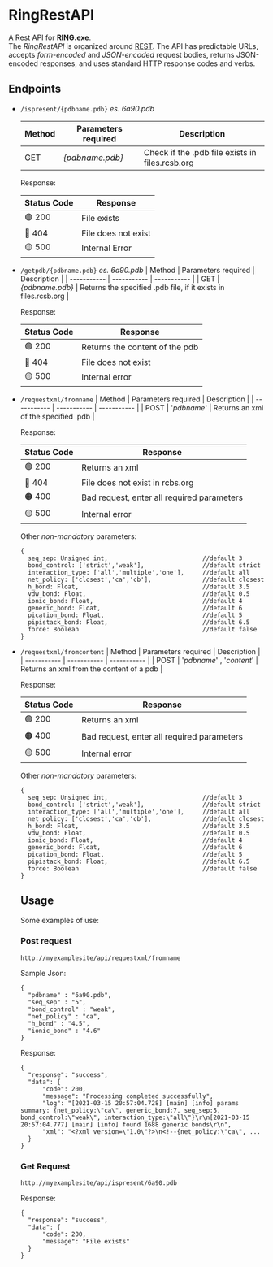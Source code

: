# RingRestAPI

A Rest API for **RING.exe**.\
The *RingRestAPI* is organized around [REST](https://en.wikipedia.org/wiki/Representational_state_transfer). The API has predictable URLs, accepts *form-encoded* and *JSON-encoded* request bodies, returns JSON-encoded responses, and uses standard HTTP response codes and verbs.

## Endpoints
- `/ispresent/{pdbname.pdb}` *es. 6a90.pdb*

  | Method     | Parameters required | Description | 
  | ----------- | ----------- | ----------- | 
  | GET | *{pdbname.pdb}* | Check if the .pdb file exists in files.rcsb.org |

  Response:

  | Status Code | Response |
  | ----------- |----------- |
  | 🟢 200 | File exists |
  | 🔴 404 | File does not exist |
  | 🟡 500 | Internal Error |

- `/getpdb/{pdbname.pdb}` *es. 6a90.pdb*
  | Method     | Parameters required | Description | 
  | ----------- | ----------- | ----------- | 
  | GET | *{pdbname.pdb}* | Returns the specified .pdb file, if it exists in files.rcsb.org |

  Response:

  | Status Code | Response |
  | ----------- |----------- |
  | 🟢 200 | Returns the content of the pdb |
  | 🔴 404 | File does not exist |
  | 🟡 500 | Internal error |

- `/requestxml/fromname`
  | Method     | Parameters required | Description | 
  | ----------- | ----------- | ----------- | 
  | POST | '*pdbname*' | Returns an xml of the specified .pdb |

  Response:

  | Status Code | Response |
  | ----------- |----------- |
  | 🟢 200 | Returns an xml |
  | 🔴 404 | File does not exist in rcbs.org |
  | 🟠 400 | Bad request, enter all required parameters|
  | 🟡 500 | Internal error |

  Other *non-mandatory* parameters:
  ```
  {
    seq_sep: Unsigned int,                          //default 3
    bond_control: ['strict','weak'],                //default strict
    interaction_type: ['all','multiple','one'],     //default all
    net_policy: ['closest','ca','cb'],              //default closest
    h_bond: Float,                                  //default 3.5
    vdw_bond: Float,                                //default 0.5
    ionic_bond: Float,                              //default 4
    generic_bond: Float,                            //default 6
    pication_bond: Float,                           //default 5
    pipistack_bond: Float,                          //default 6.5
    force: Boolean                                  //default false
  }
  ```

- `/requestxml/fromcontent`
  | Method     | Parameters required | Description | 
  | ----------- | ----------- | ----------- | 
  | POST | '*pdbname*' , '*content*' | Returns an xml from the content of a pdb |

  Response:

  | Status Code | Response |
  | ----------- |----------- |
  | 🟢 200 | Returns an xml |
  | 🟠 400 | Bad request, enter all required parameters |
  | 🟡 500 | Internal error |

  Other *non-mandatory* parameters:
  ```
  {
    seq_sep: Unsigned int,                          //default 3
    bond_control: ['strict','weak'],                //default strict
    interaction_type: ['all','multiple','one'],     //default all
    net_policy: ['closest','ca','cb'],              //default closest
    h_bond: Float,                                  //default 3.5
    vdw_bond: Float,                                //default 0.5
    ionic_bond: Float,                              //default 4
    generic_bond: Float,                            //default 6
    pication_bond: Float,                           //default 5
    pipistack_bond: Float,                          //default 6.5
    force: Boolean                                  //default false
  }
  ```
  
  ## Usage
  Some examples of use:
  ### Post request
  
  ```
  http://myexamplesite/api/requestxml/fromname
  ```
  Sample Json:
  ```
  {
    "pdbname" : "6a90.pdb",
    "seq_sep" : "5",
    "bond_control" : "weak",
    "net_policy" : "ca",
    "h_bond" : "4.5",
    "ionic_bond" : "4.6"
  }
  
  ```
  Response:
  ```
  {
    "response": "success",
    "data": {
        "code": 200,
        "message": "Processing completed successfully",
        "log": "[2021-03-15 20:57:04.728] [main] [info] params summary: {net_policy:\"ca\", generic_bond:7, seq_sep:5, bond_control:\"weak\", interaction_type:\"all\"}\r\n[2021-03-15 20:57:04.777] [main] [info] found 1688 generic bonds\r\n",
        "xml": "<?xml version=\"1.0\"?>\n<!--{net_policy:\"ca\", ...
    }
  }
  ```
  ### Get Request
  ```
  http://myexamplesite/api/ispresent/6a90.pdb
  ```
  Response:
  ```
  {
    "response": "success",
    "data": {
        "code": 200,
        "message": "File exists"
    }
  }
  ```
 
